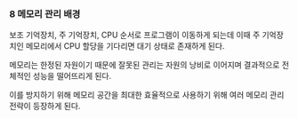 ### 8 메모리 관리 배경

보조 기억장치, 주 기억장치, CPU 순서로 프로그램이 이동하게 되는데 이때 주 기억장치인 메모리에서 CPU 할당을 기다리면 대기 상태로 존재하게 된다.

메모리는 한정된 자원이기 때문에 잘못된 관리는 자원의 낭비로 이어지며 결과적으로 전체적인 성능을 떨어뜨리게 된다.

이를 방지하기 위해 메모리 공간을 최대한 효율적으로 사용하기 위해 여러 메모리 관리 전략이 등장하게 된다.